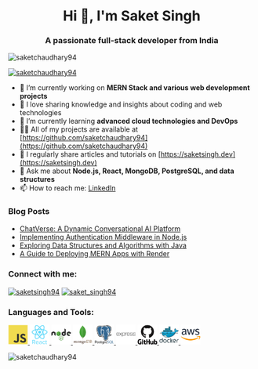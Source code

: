 <h1 align="center">Hi 👋, I'm Saket Singh</h1>
<h3 align="center">A passionate full-stack developer from India</h3>

<p align="left"> <img src="https://komarev.com/ghpvc/?username=saketchaudhary94&label=Profile%20views&color=0e75b6&style=flat" alt="saketchaudhary94" /> </p>

<p align="left"> <a href="https://github.com/ryo-ma/github-profile-trophy"><img src="https://github-profile-trophy.vercel.app/?username=saketchaudhary94" alt="saketchaudhary94" /></a> </p>

- 🔭 I’m currently working on **MERN Stack and various web development projects**
- 🎥 I love sharing knowledge and insights about coding and web technologies
- 🌱 I’m currently learning **advanced cloud technologies and DevOps**
- 👨‍💻 All of my projects are available at [https://github.com/saketchaudhary94](https://github.com/saketchaudhary94)
- 📝 I regularly share articles and tutorials on [https://saketsingh.dev](https://saketsingh.dev)
- 💬 Ask me about **Node.js, React, MongoDB, PostgreSQL, and data structures**
- 📫 How to reach me: [LinkedIn](https://www.linkedin.com/in/saketsingh94/)

### Blog Posts
<!-- BLOG-POST-LIST:START -->
- [ChatVerse: A Dynamic Conversational AI Platform](https://saketsingh.dev/chatverse-project)
- [Implementing Authentication Middleware in Node.js](https://saketsingh.dev/nodejs-auth-middleware)
- [Exploring Data Structures and Algorithms with Java](https://saketsingh.dev/algorithm-tutorials)
- [A Guide to Deploying MERN Apps with Render](https://saketsingh.dev/mern-deployment-render)
<!-- BLOG-POST-LIST:END -->

<h3 align="left">Connect with me:</h3>
<p align="left">
<a href="https://linkedin.com/in/saketsingh94" target="blank"><img align="center" src="https://raw.githubusercontent.com/rahuldkjain/github-profile-readme-generator/master/src/images/icons/Social/linked-in-alt.svg" alt="saketsingh94" height="30" width="40" /></a>
<a href="https://twitter.com/saket_singh94" target="blank"><img align="center" src="https://raw.githubusercontent.com/rahuldkjain/github-profile-readme-generator/master/src/images/icons/Social/twitter.svg" alt="saket_singh94" height="30" width="40" /></a>
</p>

<h3 align="left">Languages and Tools:</h3>
<p align="left"> 
<a href="https://developer.mozilla.org/en-US/docs/Web/JavaScript" target="_blank" rel="noreferrer"> <img src="https://raw.githubusercontent.com/devicons/devicon/master/icons/javascript/javascript-original.svg" alt="javascript" width="40" height="40"/> </a>
<a href="https://reactjs.org/" target="_blank" rel="noreferrer"> <img src="https://raw.githubusercontent.com/devicons/devicon/master/icons/react/react-original-wordmark.svg" alt="react" width="40" height="40"/> </a>
<a href="https://nodejs.org" target="_blank" rel="noreferrer"> <img src="https://raw.githubusercontent.com/devicons/devicon/master/icons/nodejs/nodejs-original-wordmark.svg" alt="nodejs" width="40" height="40"/> </a>
<a href="https://www.mongodb.com/" target="_blank" rel="noreferrer"> <img src="https://raw.githubusercontent.com/devicons/devicon/master/icons/mongodb/mongodb-original-wordmark.svg" alt="mongodb" width="40" height="40"/> </a>
<a href="https://www.postgresql.org" target="_blank" rel="noreferrer"> <img src="https://raw.githubusercontent.com/devicons/devicon/master/icons/postgresql/postgresql-original-wordmark.svg" alt="postgresql" width="40" height="40"/> </a>
<a href="https://expressjs.com" target="_blank" rel="noreferrer"> <img src="https://raw.githubusercontent.com/devicons/devicon/master/icons/express/express-original-wordmark.svg" alt="express" width="40" height="40"/> </a>
<a href="https://github.com/" target="_blank" rel="noreferrer"> <img src="https://raw.githubusercontent.com/devicons/devicon/master/icons/github/github-original-wordmark.svg" alt="github" width="40" height="40"/> </a>
<a href="https://www.docker.com/" target="_blank" rel="noreferrer"> <img src="https://raw.githubusercontent.com/devicons/devicon/master/icons/docker/docker-original-wordmark.svg" alt="docker" width="40" height="40"/> </a>
<a href="https://aws.amazon.com" target="_blank" rel="noreferrer"> <img src="https://raw.githubusercontent.com/devicons/devicon/master/icons/amazonwebservices/amazonwebservices-original-wordmark.svg" alt="aws" width="40" height="40"/> </a>
</p>

<p><img align="left" src="https://github-readme-stats.vercel.app/api/top-langs?username=saketchaudhary94&show_icons=true&locale=en&layout=compact" alt="saketchaudhary94" /></p>

<p>&nbsp;</p>
